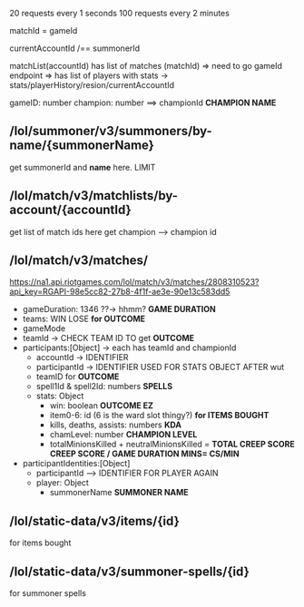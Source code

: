 20 requests every 1 seconds
100 requests every 2 minutes

matchId = gameId

currentAccountId /== summonerId

matchList(accountId) has list of matches (matchId) => need to go gameId endpoint => has list of players with stats -> stats/playerHistory/resion/currentAccountId

gameID: number
champion: number ==> championId **CHAMPION NAME**

## /lol/summoner/v3/summoners/by-name/{summonerName}
get summonerId and **name** here. LIMIT


## /lol/match/v3/matchlists/by-account/{accountId}
get list of match ids here
get champion --> champion id

## /lol/match/v3/matches/<gameId>
https://na1.api.riotgames.com/lol/match/v3/matches/2808310523?api_key=RGAPI-98e5cc82-27b8-4f1f-ae3e-90e13c583dd5

- gameDuration: 1346 ??-> hhmm? **GAME DURATION**
- teams: WIN LOSE **for OUTCOME**
- gameMode
- teamId -> CHECK TEAM ID TO get **OUTCOME**
- participants:[Object] -> each has teamId and championId
	- accountId -> IDENTIFIER
	- participantId -> IDENTIFIER USED FOR STATS OBJECT AFTER wut
	- teamID for **OUTCOME**
	- spell1Id & spell2Id: numbers **SPELLS**
	- stats: Object
		- win: boolean **OUTCOME EZ**
		- item0-6: id (6 is the ward slot thingy?) **for ITEMS BOUGHT**
		- kills, deaths, assists: numbers **KDA**
		- chamLevel: number **CHAMPION LEVEL**
		- totalMinionsKilled + neutralMinionsKilled = **TOTAL CREEP SCORE** **CREEP SCORE / GAME DURATION MINS= CS/MIN**
- participantIdentities:[Object]
	- participantId --> IDENTIFIER FOR PLAYER AGAIN
	- player: Object
		- summonerName **SUMMONER NAME**


## /lol/static-data/v3/items/{id}
for items bought

## /lol/static-data/v3/summoner-spells/{id}
for summoner spells